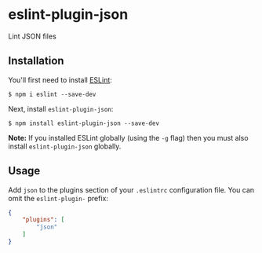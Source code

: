 # eslint-plugin-json

Lint JSON files

## Installation

You'll first need to install [ESLint](http://eslint.org):

```
$ npm i eslint --save-dev
```

Next, install `eslint-plugin-json`:

```
$ npm install eslint-plugin-json --save-dev
```

**Note:** If you installed ESLint globally (using the `-g` flag) then you must also install `eslint-plugin-json` globally.

## Usage

Add `json` to the plugins section of your `.eslintrc` configuration file. You can omit the `eslint-plugin-` prefix:

```json
{
    "plugins": [
        "json"
    ]
}
```






